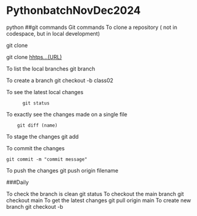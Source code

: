 # PythonbatchNovDec2024
python
##git commands
Git commands
To clone a repository ( not in codespace, but in local development)

git clone 

git clone [hhtps...(URL)](https://github.com/umakandra/PythonbatchNovDec2024.git)

To list the local branches
git branch

To create a branch
    git checkout -b class02

To see the latest local changes

          git status
To exactly see the changes made on a single file

        git diff (name)

To stage the changes
       git add <filename>


To commit the changes

    git commit -m "commit message"

To push the changes
    git push origin filename



###Daily

To check the branch is clean
    git status
To checkout the main branch
    git checkout main
To get the latest changes
    git pull origin main 
To create new branch
    git checkout -b <new branch name>